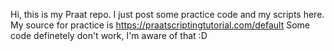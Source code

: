 Hi, this is my Praat repo. I just post some practice code and my scripts here. 
My source for practice is https://praatscriptingtutorial.com/default 
Some code definetely don't work, I'm aware of that :D
